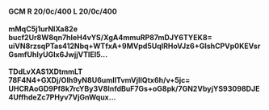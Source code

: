 #### GCM R 20/0c/400 L 20/0c/400
**mMqC5j1urNIXa82e**<br/>**bucf2Ur8W8qn7hIeH4vYS/XgA4mmuRP87mDJY6TYEK8=**<br/>**uiVN8rzsqPTas412Nbq+WTfxA+9MVpd5UqIRHoVJz6+GIshCPVp0KEVsrGsmfUhIyUGIx6JwjjVTIEl5...**<br/><br/>
**TDdLvXAS1XDtmmLT**<br/>**78F4N4+GXDj/OIh9yN8U6umIlTvmVjIlQtx6h/v+5jc=**<br/>**UHCRAoGD9Pf8k7rcYBy3V8InfdBuF7Gs+oG8pk/7GN2VbyjYS93098DJE4UffhdeZc7PHyv7VjGnWqux...**